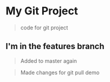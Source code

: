 # My Git Project

> code for git project

## I'm in the features branch

> Added to master again

> Made changes for git pull demo
